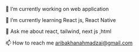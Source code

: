 🔭 I’m currently working on  web application

🌱 I’m currently learning React js, React Native

💬 Ask me about react, tailwind, next js ,html

📫 How to reach me aribakhanahmadzai@gmail.com
